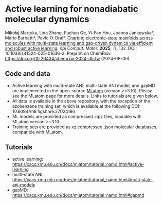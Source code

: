 # Active learning for nonadiabatic molecular dynamics

Mikołaj Martyka, Lina Zhang, Fuchun Ge, Yi-Fan Hou, Joanna Jankowska*, Mario Barbatti*, Pavlo O. Dral*. [Charting electronic-state manifolds across molecules with multi-state learning and gap-driven dynamics via efficient and robust active learning](https://doi.org/10.1038/s41524-025-01636-z). *npj Comput. Mater.* **2025**, *11*, 132. DOI: 10.1038/s41524-025-01636-z.
Preprint on ChemRxiv: https://doi.org/10.26434/chemrxiv-2024-dtc1w (2024-08-06).

Code and data
-------------

- Active learning with multi-state ANI, multi-state ANI model, and gapMD are implemented in the open-source [MLatom](https://github.com/dralgroup/mlatom) (version >=3.10). Please see the MLatom page for more details. Links to tutorials are given below.
- All data is available in the above repository, with the exception of the azobenzene training set, which is available at the following DOI: 10.6084/m9.figshare.27024196
- ML models are provided as compressed .npz files, loadable with MLatom version >=3.10.
- Training sets are provided as xz compressed .json molecular databases, compatible with MLatom.

Tutorials
---------

- active learning: https://xacs.xmu.edu.cn/docs/mlatom/tutorial_namd.html#active-learning
- multi-state ANI: https://xacs.xmu.edu.cn/docs/mlatom/tutorial_namd.html#multi-state-ani-models
- gapMD: https://xacs.xmu.edu.cn/docs/mlatom/tutorial_namd.html#gapmd
